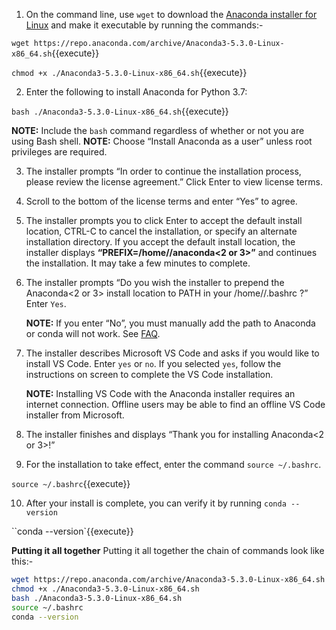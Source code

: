
1. On the command line, use `wget` to download the [Anaconda installer for Linux](https://www.anaconda.com/download/#linux) and make it executable by running the commands:-

`wget https://repo.anaconda.com/archive/Anaconda3-5.3.0-Linux-x86_64.sh`{{execute}}

`chmod +x ./Anaconda3-5.3.0-Linux-x86_64.sh`{{execute}}

2. Enter the following to install Anaconda for Python 3.7:

`bash ./Anaconda3-5.3.0-Linux-x86_64.sh`{{execute}}

   **NOTE:** Include the `bash` command regardless of whether or not you are using Bash shell.
   **NOTE:** Choose “Install Anaconda as a user” unless root privileges are required.

3. The installer prompts “In order to continue the installation process, please review the license agreement.” Click Enter to view license terms.

4. Scroll to the bottom of the license terms and enter “Yes” to agree.

5. The installer prompts you to click Enter to accept the default install location, CTRL-C to cancel the installation, or specify an alternate installation directory. If you accept the default install location, the installer displays **“PREFIX=/home/<user>/anaconda<2 or 3>”** and continues the installation. It may take a few minutes to complete.

6. The installer prompts “Do you wish the installer to prepend the Anaconda<2 or 3> install location to PATH in your /home/<user>/.bashrc ?” Enter `Yes`.

   **NOTE:** If you enter “No”, you must manually add the path to Anaconda or conda will not work. See [FAQ](http://docs.anaconda.com/anaconda/user-guide/faq/#distribution-faq-linux-path).

7. The installer describes Microsoft VS Code and asks if you would like to install VS Code. Enter `yes` or `no`. If you selected `yes`, follow the instructions on screen to complete the VS Code installation.

   **NOTE:** Installing VS Code with the Anaconda installer requires an internet connection. Offline users may be able to find an offline VS Code installer from Microsoft.

8. The installer finishes and displays “Thank you for installing Anaconda<2 or 3>!”

9. For the installation to take effect, enter the command `source ~/.bashrc`.

`source ~/.bashrc`{{execute}}

10. After your install is complete, you can verify it by running `conda --version`

``conda --version`{{execute}}

**Putting it all together**
Putting it all together the chain of commands look like this:-

```bash
wget https://repo.anaconda.com/archive/Anaconda3-5.3.0-Linux-x86_64.sh
chmod +x ./Anaconda3-5.3.0-Linux-x86_64.sh
bash ./Anaconda3-5.3.0-Linux-x86_64.sh
source ~/.bashrc
conda --version
```
